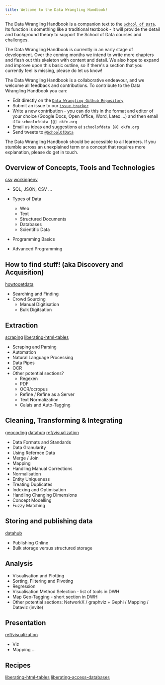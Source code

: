 ```yaml
---
title: Welcome to the Data Wrangling Handbook!
---
```


The Data Wrangling Handbook is a companion text to the [`School of Data`](http://schoolofdata.org/). Its function is something like a traditional textbook - it will provide the detail and background theory to support the School of Data courses and challenges.

The Data Wrangling Handbook is currently in an early stage of development. Over the coming months we intend to write more chapters and flesh out this skeleton with content and detail. We also hope to expand and improve upon this basic outline, so if there's a section that you currently feel is missing, please do let us know!

The Data Wrangling Handbook is a collaborative endeavour, and we welcome all feedback and contributions. To contribute to the Data Wrangling Handbook you can:

* Edit directly on the [`Data Wrangling Github Repository`](https://github.com/okfn/datawrangling)
* Submit an issue to our [`issue tracker`](https://github.com/okfn/datawrangling/issue)
* Write a new contribution - you can do this in the format and editor of your choice (Google Docs, Open Office, Word, Latex ...) and then email it to `schoolofdata [@] okfn.org`
* Email us ideas and suggestions at `schoolofdata [@] okfn.org`
* Send tweets to [`@SchoolOfData`](http://twitter.com/SchoolOfData)

The Data Wrangling Handbook should be accessible to all learners. If you stumble across an unexplained term or a concept that requires more explanation, please do get in touch.


Overview of Concepts, Tools and Technologies
--------------------------------------------

[csv](csv.md)
[workingenv](workingenv.md)

* SQL, JSON, CSV ...
* Types of Data
  * Web
  * Text
  * Structured Documents
  * Databases
  * Scientific Data

* Programming Basics
* Advanced Programming

How to find stuff! (aka Discovery and Acquisition)
--------------------------------------------------

[howtogetdata](howtogetdata.md)

* Searching and Finding
* Crowd Sourcing
  * Manual Digitisation
  * Bulk Digitsation

Extraction
----------

[scraping](scraping.md)
[liberating-html-tables](liberating-html-tables.md)

* Scraping and Parsing
* Automation
* Natural Language Processing
* Data Pipes
* OCR
* Other potential sections?
	* Regexen
	* PDF
	* OCR/ocropus
	* Refine / Refine as a Server
	* Text Normalization
	* Calais and Auto-Tagging

Cleaning, Transforming & Integrating
------------------------------------

[geocoding](geocoding.md)
[datahub](datahub.md)
[ref/visualization](ref/visualization.md)


* Data Formats and Standards
* Data Granularity
* Using Refernce Data
* Merge / Join
* Mapping
* Handling Manual Corrections
* Normalisation
* Entity Uniqueness
* Treating Duplicates
* Indexing and Optimisation
* Handling Changing Dimensions
* Concept Modelling
* Fuzzy Matching

Storing and publishing data
---------------------------

[datahub](datahub.md)

* Publishing Online
* Bulk storage versus structured storage

Analysis
--------

* Visualisation and Plotting
* Sorting, Filtering and Pivoting
* Regression
* Visualisation Method Selection - list of tools in DWH
* Map Geo-Tagging - short section in DWH
* Other potential sections: NetworkX / graphviz + Gephi / Mapping / Dataviz (invite)

Presentation
------------

[ref/visualization](ref/visualization.md)

* Viz
* Mapping ...

Recipes
-------

[liberating-html-tables](liberating-html-tables.md)
[liberating-access-databases](liberating-access-databases.md)



